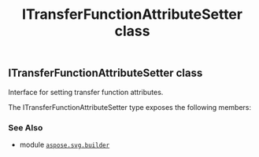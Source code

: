 ﻿---
title: ITransferFunctionAttributeSetter class
second_title: Aspose.SVG for Python via .NET API References
description: 
type: docs
weight: 430
url: /python-net/aspose.svg.builder/itransferfunctionattributesetter/
is_root: false
---

## ITransferFunctionAttributeSetter class

Interface for setting transfer function attributes.



The ITransferFunctionAttributeSetter type exposes the following members:


### See Also
* module [`aspose.svg.builder`](..)
